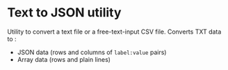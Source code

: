 Text to JSON utility
======


Utility to convert a text file or a free-text-input CSV file. Converts TXT data to :

* JSON data (rows and columns of `label:value` pairs)
* Array data (rows and plain lines) 


